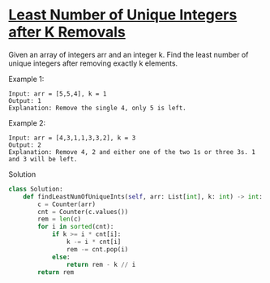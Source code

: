 # [Least Number of Unique Integers after K Removals](https://leetcode.com/problems/least-number-of-unique-integers-after-k-removals/description/?envType=list&envId=eiocrakj)

Given an array of integers arr and an integer k. Find the least number of unique integers after removing exactly k 
elements.

Example 1:
```
Input: arr = [5,5,4], k = 1
Output: 1
Explanation: Remove the single 4, only 5 is left.
```
Example 2:
```
Input: arr = [4,3,1,1,3,3,2], k = 3
Output: 2
Explanation: Remove 4, 2 and either one of the two 1s or three 3s. 1 and 3 will be left.
```
Solution
```python
class Solution:
    def findLeastNumOfUniqueInts(self, arr: List[int], k: int) -> int:
        c = Counter(arr)
        cnt = Counter(c.values())
        rem = len(c)
        for i in sorted(cnt):
            if k >= i * cnt[i]:
                k -= i * cnt[i]
                rem -= cnt.pop(i)
            else:
                return rem - k // i
        return rem
```